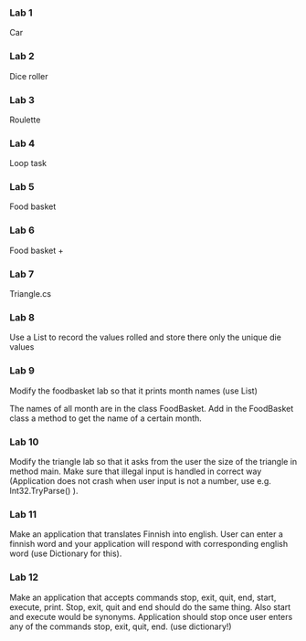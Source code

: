### Lab 1

Car

### Lab 2
Dice roller

### Lab 3
Roulette


### Lab 4
Loop task


### Lab 5
Food basket


### Lab 6
Food basket +


### Lab 7
Triangle.cs


### Lab 8
Use a List to record the values rolled and store there only the unique die values


### Lab 9
Modify the foodbasket lab so that it prints month names (use List)

The names of all month are in the class FoodBasket. Add in the FoodBasket class  a method to get the name of a certain month. 


### Lab 10
Modify the triangle lab so that it asks from the user the size of the triangle in method main. Make sure that illegal input is handled in correct way (Application does not crash when user input is not a number, use e.g. Int32.TryParse() ).


### Lab 11
Make an application that translates Finnish into english. User can enter a finnish word and your application will respond with corresponding english word (use Dictionary for this).


### Lab 12
Make an application that accepts commands stop, exit, quit, end,  start, execute, print. Stop, exit, quit and end should do the same thing. Also start and execute would be synonyms. Application should stop once user enters any of the commands stop, exit, quit, end. (use dictionary!)